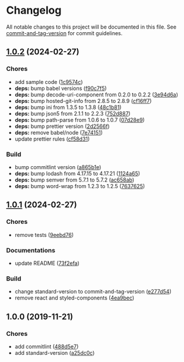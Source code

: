 # Changelog

All notable changes to this project will be documented in this file. See [commit-and-tag-version](https://github.com/absolute-version/commit-and-tag-version) for commit guidelines.

## [1.0.2](https://github.com/YuCJ/standard-js-template/compare/v1.0.1...v1.0.2) (2024-02-27)

### Chores

- add sample code ([1c9574c](https://github.com/YuCJ/standard-js-template/commit/1c9574cc9b0a6394bb13c59f6ba172404250bb32))
- **deps:** bump babel versions ([f90c7f5](https://github.com/YuCJ/standard-js-template/commit/f90c7f5eaa60404b9f7c3b7dbc9175a8a9c7d36b))
- **deps:** bump decode-uri-component from 0.2.0 to 0.2.2 ([3e94d6a](https://github.com/YuCJ/standard-js-template/commit/3e94d6ad301f877f4476707afb40beaf594596d9))
- **deps:** bump hosted-git-info from 2.8.5 to 2.8.9 ([cf16ff7](https://github.com/YuCJ/standard-js-template/commit/cf16ff796914ea39e13abe907d9e1d6fb2ab0170))
- **deps:** bump ini from 1.3.5 to 1.3.8 ([48c1b81](https://github.com/YuCJ/standard-js-template/commit/48c1b813311a8eaa2288a851fb4d00c8efcfa6e9))
- **deps:** bump json5 from 2.1.1 to 2.2.3 ([752d887](https://github.com/YuCJ/standard-js-template/commit/752d88783fdc4144846bc3721dd77c878eda9f91))
- **deps:** bump path-parse from 1.0.6 to 1.0.7 ([07d28e9](https://github.com/YuCJ/standard-js-template/commit/07d28e9ca9bf1c8e1c32cf9702649004c2d88464))
- **deps:** bump prettier version ([2d2566f](https://github.com/YuCJ/standard-js-template/commit/2d2566ff3a951a849c56e0cf13afa760d0483015))
- **deps:** remove babel/node ([7e74151](https://github.com/YuCJ/standard-js-template/commit/7e741518f1a37e3e2152ac4925033a1f0c573908))
- update prettier rules ([cf58d31](https://github.com/YuCJ/standard-js-template/commit/cf58d314fb6a6faf0cdb2851c31648849f0f838e))

### Build

- bump commitlint version ([a865b1e](https://github.com/YuCJ/standard-js-template/commit/a865b1ea4723fb0465da94fa52e57e14750c483d))
- **deps:** bump lodash from 4.17.15 to 4.17.21 ([1124a65](https://github.com/YuCJ/standard-js-template/commit/1124a6591276b2a3f7cc6e24d626c712341820a1))
- **deps:** bump semver from 5.7.1 to 5.7.2 ([ac658ab](https://github.com/YuCJ/standard-js-template/commit/ac658ab455f520640fa5b4e7a8693429f8703394))
- **deps:** bump word-wrap from 1.2.3 to 1.2.5 ([7637625](https://github.com/YuCJ/standard-js-template/commit/763762525c6ecfb07f585a619a2aa857fede1760))

## [1.0.1](https://github.com/YuCJ/standard-js-template/compare/v1.0.0...v1.0.1) (2024-02-27)

### Chores

- remove tests ([9eebd76](https://github.com/YuCJ/standard-js-template/commit/9eebd76af25387c1a2a034228a165b8d1a51578e))

### Documentations

- update README ([73f2efa](https://github.com/YuCJ/standard-js-template/commit/73f2efa472ef5a70c412c31a966a488ca0f8b189))

### Build

- change standard-version to commit-and-tag-version ([e277d54](https://github.com/YuCJ/standard-js-template/commit/e277d5434a9498ebcfff1a3a3315784ce89ccc35))
- remove react and styled-components ([4ea9bec](https://github.com/YuCJ/standard-js-template/commit/4ea9becd91f284a77910816d0bf989ebf3df96cd))

## 1.0.0 (2019-11-21)

### Chores

- add commitlint ([488d5e7](https://github.com/YuCJ/standard-js-template/commit/488d5e762ddd6a7ae0a1c192982da78ecc7981b8))
- add standard-version ([a25dc0c](https://github.com/YuCJ/standard-js-template/commit/a25dc0c0308f71da3d43c281299a66deb5f8a10a))
